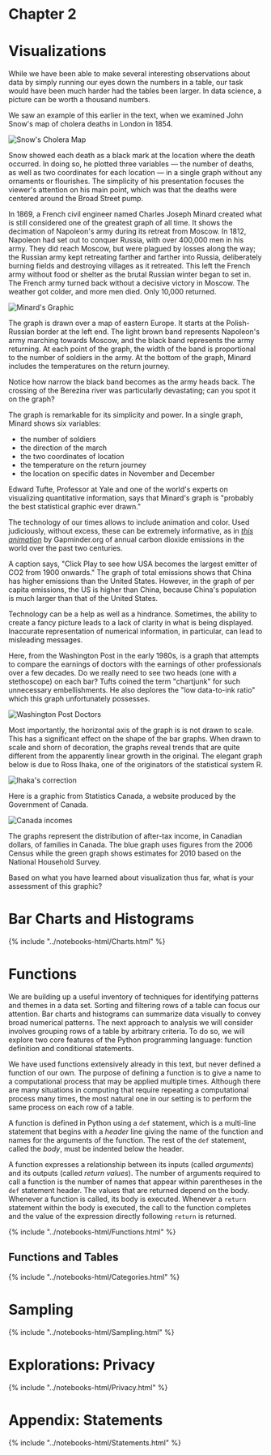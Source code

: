 Chapter 2
=========

Visualizations
==============

While we have been able to make several interesting observations about data by
simply running our eyes down the numbers in a table, our task would have been
much harder had the tables been larger.  In data science, a picture can be
worth a thousand numbers.

We saw an example of this earlier in the text, when we examined John Snow's map
of cholera deaths in London in 1854.

![Snow's Cholera Map](../images/snow_map.jpg)

Snow showed each death as a black mark at the location where the death
occurred. In doing so, he plotted three variables — the number of deaths, as
well as two coordinates for each location — in a single graph without any
ornaments or flourishes. The simplicity of his presentation focuses the
viewer's attention on his main point, which was that the deaths were centered
around the Broad Street pump.

In 1869, a French civil engineer named Charles Joseph Minard created what is
still considered one of the greatest graph of all time. It shows the decimation
of Napoleon's army during its retreat from Moscow. In 1812, Napoleon had set
out to conquer Russia, with over 400,000 men in his army. They did reach
Moscow, but were plagued by losses along the way; the Russian army kept
retreating farther and farther into Russia, deliberately burning fields and
destroying villages as it retreated. This left the French army without food or
shelter as the brutal Russian winter began to set in. The French army turned
back without a decisive victory in Moscow. The weather got colder, and more men
died. Only 10,000 returned.

![Minard's Graphic](../images/minard.png)

The graph is drawn over a map of eastern Europe. It starts at the
Polish-Russian border at the left end. The light brown band represents
Napoleon's army marching towards Moscow, and the black band represents the army
returning. At each point of the graph, the width of the band is proportional to
the number of soldiers in the army. At the bottom of the graph, Minard includes
the temperatures on the return journey.

Notice how narrow the black band becomes as the army heads back. The crossing
of the Berezina river was particularly devastating; can you spot it on the
graph?

The graph is remarkable for its simplicity and power. In a single graph, Minard
shows six variables:

* the number of soldiers
* the direction of the march
* the two coordinates of location
* the temperature on the return journey
* the location on specific dates in November and December

Edward Tufte, Professor at Yale and one of the world's experts on visualizing
quantitative information, says that Minard's graph is "probably the best
statistical graphic ever drawn."

The technology of our times allows to include animation and color. Used
judiciously, without excess, these can be extremely informative, as in [*this
animation*](http://goo.gl/Oe2oqC) by Gapminder.org of annual carbon dioxide
emissions in the world over the past two centuries.

A caption says, "Click Play to see how USA becomes the largest emitter of CO2
from 1900 onwards." The graph of total emissions shows that China has higher
emissions than the United States. However, in the graph of per capita
emissions, the US is higher than China, because China's population is much
larger than that of the United States.

Technology can be a help as well as a hindrance. Sometimes, the ability to
create a fancy picture leads to a lack of clarity in what is being displayed.
Inaccurate representation of numerical information, in particular, can lead to
misleading messages.

Here, from the Washington Post in the early 1980s, is a graph that attempts to
compare the earnings of doctors with the earnings of other professionals over a
few decades. Do we really need to see two heads (one with a stethoscope) on
each bar? Tufts coined the term "chartjunk" for such unnecessary
embellishments. He also deplores the "low data-to-ink ratio" which this graph
unfortunately possesses.

![Washington Post Doctors](../images/post_bad_graph.png)

Most importantly, the horizontal axis of the graph is is not drawn to scale.
This has a significant effect on the shape of the bar graphs. When drawn to
scale and shorn of decoration, the graphs reveal trends that are quite
different from the apparently linear growth in the original. The elegant graph
below is due to Ross Ihaka, one of the originators of the statistical system R.

![Ihaka's correction](../images/ihaka_fixed_post_graph.png)

Here is a graphic from Statistics Canada, a website produced by the Government
of Canada.

![Canada incomes](../images/canada_incomes.png)

The graphs represent the distribution of after-tax income, in Canadian dollars,
of families in Canada. The blue graph uses figures from the 2006 Census while
the green graph shows estimates for 2010 based on the National Household
Survey.

Based on what you have learned about visualization thus far, what is your
assessment of this graphic?

Bar Charts and Histograms
=========================

{% include "../notebooks-html/Charts.html" %}

Functions
=========

We are building up a useful inventory of techniques for identifying patterns
and themes in a data set. Sorting and filtering rows of a table can focus our
attention. Bar charts and histograms can summarize data visually to convey
broad numerical patterns. The next approach to analysis we will consider
involves grouping rows of a table by arbitrary criteria. To do so, we will
explore two core features of the Python programming language: function
definition and conditional statements.

We have used functions extensively already in this text, but never defined a
function of our own. The purpose of defining a function is to give a name to a
computational process that may be applied multiple times. Although there are
many situations in computing that require repeating a computational process
many times, the most natural one in our setting is to perform the same process
on each row of a table.

A function is defined in Python using a `def` statement, which is a multi-line
statement that begins with a *header* line giving the name of the function and
names for the arguments of the function. The rest of the `def` statement,
called the *body*, must be indented below the header.

A function expresses a relationship between its inputs (called *arguments*) and
its outputs (called *return values*). The number of arguments required to call
a function is the number of names that appear within parentheses in the `def`
statement header. The values that are returned depend on the body. Whenever a
function is called, its body is executed. Whenever a `return` statement within
the body is executed, the call to the function completes and the value of the
expression directly following `return` is returned.

{% include "../notebooks-html/Functions.html" %}

Functions and Tables
--------------------

{% include "../notebooks-html/Categories.html" %}

Sampling
========

{% include "../notebooks-html/Sampling.html" %}

Explorations: Privacy
=====================

{% include "../notebooks-html/Privacy.html" %}

Appendix: Statements
====================

{% include "../notebooks-html/Statements.html" %}
